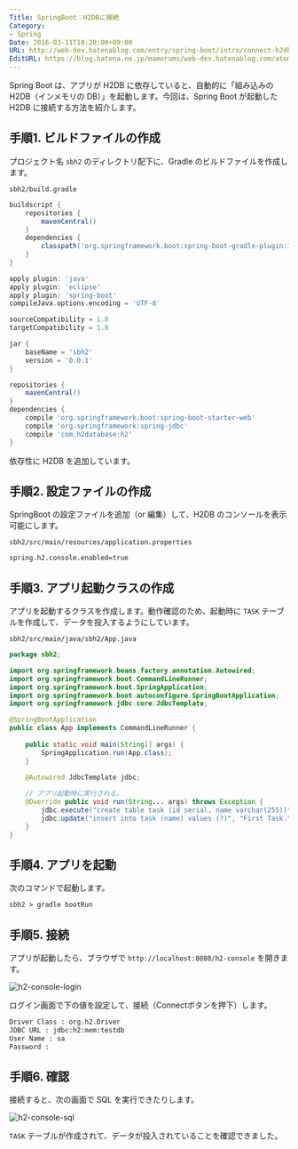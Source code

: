 ```yaml
---
Title: SpringBoot：H2DBに接続
Category:
- Spring
Date: 2016-03-11T18:20:00+09:00
URL: http://web-dev.hatenablog.com/entry/spring-boot/intro/connect-h2db
EditURL: https://blog.hatena.ne.jp/mamorums/web-dev.hatenablog.com/atom/entry/10328749687179110941
---
```


Spring Boot は、アプリが H2DB に依存していると、自動的に「組み込みの H2DB（インメモリの DB）」を起動します。今回は、Spring Boot が起動した H2DB に接続する方法を紹介します。


## 手順1. ビルドファイルの作成
プロジェクト名 `sbh2` のディレクトリ配下に、Gradle のビルドファイルを作成します。

`sbh2/build.gradle`

```gradle
buildscript {
    repositories {
        mavenCentral()
    }
    dependencies {
        classpath('org.springframework.boot:spring-boot-gradle-plugin:1.3.3.RELEASE')
    }
}

apply plugin: 'java'
apply plugin: 'eclipse'
apply plugin: 'spring-boot'
compileJava.options.encoding = 'UTF-8'

sourceCompatibility = 1.8
targetCompatibility = 1.8

jar {
    baseName = 'sbh2'
    version = '0.0.1'
}

repositories {
    mavenCentral()
}
dependencies {
    compile 'org.springframework.boot:spring-boot-starter-web'
    compile 'org.springframework:spring-jdbc'
    compile 'com.h2database:h2'
}
```

依存性に H2DB を追加しています。


## 手順2. 設定ファイルの作成
SpringBoot の設定ファイルを追加（or 編集）して、H2DB のコンソールを表示可能にします。

`sbh2/src/main/resources/application.properties`

```txt
spring.h2.console.enabled=true
```


## 手順3. アプリ起動クラスの作成
アプリを起動するクラスを作成します。動作確認のため、起動時に `TASK` テーブルを作成して、データを投入するようにしています。


`sbh2/src/main/java/sbh2/App.java`

```java
package sbh2;

import org.springframework.beans.factory.annotation.Autowired;
import org.springframework.boot.CommandLineRunner;
import org.springframework.boot.SpringApplication;
import org.springframework.boot.autoconfigure.SpringBootApplication;
import org.springframework.jdbc.core.JdbcTemplate;

@SpringBootApplication
public class App implements CommandLineRunner {
	
	public static void main(String[] args) {
		SpringApplication.run(App.class);
	}
	
	@Autowired JdbcTemplate jdbc;

	// アプリ起動時に実行される。
	@Override public void run(String... args) throws Exception {
		jdbc.execute("create table task (id serial, name varchar(255))");
		jdbc.update("insert into task (name) values (?)", "First Task.");
	}
}
```


## 手順4. アプリを起動
次のコマンドで起動します。

```txt
sbh2 > gradle bootRun
```


## 手順5. 接続
アプリが起動したら、ブラウザで `http://localhost:8080/h2-console` を開きます。

![h2-console-login](http://cdn-ak.f.st-hatena.com/images/fotolife/m/mamorums/20160814/20160814221435.png)

ログイン画面で下の値を設定して、接続（Connectボタンを押下）します。

```txt
Driver Class : org.h2.Driver
JDBC URL : jdbc:h2:mem:testdb
User Name : sa
Password :
```

## 手順6. 確認
接続すると、次の画面で SQL を実行できたりします。

![h2-console-sql](http://cdn-ak.f.st-hatena.com/images/fotolife/m/mamorums/20160814/20160814221436.png)

`TASK` テーブルが作成されて、データが投入されていることを確認できました。
